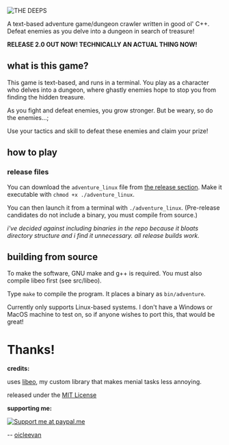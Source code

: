 <!-- such a cool logo, huh -->
![THE DEEPS](https://i.ibb.co/kJjV5jH/2021-09-18-16-22.png "THE DEEPS")

A text-based adventure game/dungeon crawler written in good ol' C++. Defeat enemies as you delve into a dungeon in search of treasure! 

**RELEASE 2.0 OUT NOW! TECHNICALLY AN ACTUAL THING NOW!**

## what is this game?

This game is text-based, and runs in a terminal. You play as a character who delves into a dungeon, where ghastly enemies hope to stop you from finding the hidden treasure.

As you fight and defeat enemies, you grow stronger. But be weary, so do the enemies...;

Use your tactics and skill to defeat these enemies and claim your prize!

## how to play

### release files

You can download the `adventure_linux` file from [the release section](https://github.com/oicleevan/text-dungeon-adventure/releases/). Make it executable with `chmod +x ./adventure_linux`. 

You can then launch it from a terminal with `./adventure_linux`. (Pre-release candidates do not include a binary, you must compile from source.)

*i've decided against including binaries in the repo because it bloats directory structure and i find it unnecessary. all release builds work.*

## building from source

To make the software, GNU make and g++ is required. You must also compile libeo first (see src/libeo).

Type `make` to compile the program. It places a binary as `bin/adventure`.

Currently only supports Linux-based systems. I don't have a Windows or MacOS machine to test on, so if anyone wishes to port this, that would be great!

# Thanks!

**credits:**

uses [libeo](src/libeo/README.md), my custom library that makes menial tasks less annoying.

released under the [MIT License](https://github.com/git/git-scm.com/blob/main/MIT-LICENSE.txt)

**supporting me:**

[![Support me at paypal.me](https://www.zahlungsverkehrsfragen.de/wp-content/uploads/2018/10/paypalme.png "Support me at paypal.me")](https://paypal.me/eoicle)

-- [oicleevan](https://oicleevan.xyz)
